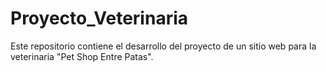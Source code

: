 # Proyecto_Veterinaria
Este repositorio  contiene el desarrollo del proyecto de un sitio web para la veterinaria "Pet Shop Entre Patas".
